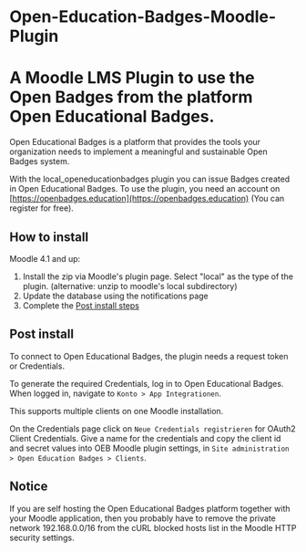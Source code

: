 # Open-Education-Badges-Moodle-Plugin
A Moodle LMS Plugin to use the Open Badges from the platform Open Educational Badges.
=================

Open Educational Badges is a platform that provides the tools your organization needs to implement a meaningful and sustainable Open Badges system.

With the local_openeducationbadges plugin you can issue Badges created in Open Educational Badges. To use the plugin, you need an account on
[https://openbadges.education](https://openbadges.education) (You can register for free).


How to install
--------------

Moodle 4.1 and up:

1. Install the zip via Moodle's plugin page. Select "local" as the type of the plugin. (alternative: unzip to moodle's local subdirectory)
2. Update the database using the notifications page
3. Complete the [Post install steps](README.md#post-install)

Post install
------------------

To connect to Open Educational Badges, the plugin needs a request token or Credentials.

To generate the required Credentials, log in to Open Educational Badges. When logged in, navigate to `Konto > App Integrationen`.

This supports multiple clients on one Moodle installation.

On the Credentials page click on `Neue Credentials registrieren` for OAuth2 Client Credentials. Give a name for the credentials and copy the client id and secret values into OEB Moodle plugin settings, in `Site administration > Open Education Badges > Clients`.

Notice
------------------

If you are self hosting the Open Educational Badges platform together with your Moodle application, then you probably have to remove the private network 192.168.0.0/16 from the cURL blocked hosts list in the Moodle HTTP security settings.
